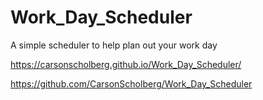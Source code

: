 # Work_Day_Scheduler
A simple scheduler to help plan out your work day

https://carsonscholberg.github.io/Work_Day_Scheduler/

https://github.com/CarsonScholberg/Work_Day_Scheduler
